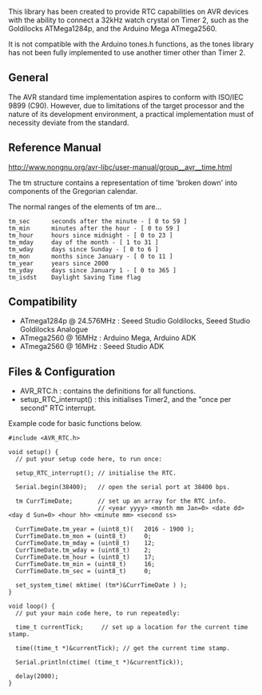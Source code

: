 This library has been created to provide RTC capabilities on AVR devices with the ability to connect a 32kHz watch crystal on Timer 2, such as the Goldilocks ATMega1284p, and the Arduino Mega ATmega2560.

It is not compatible with the Arduino tones.h functions, as the tones library has not been fully implemented to use another timer other than Timer 2.

## General

The AVR standard time implementation aspires to conform with ISO/IEC 9899 (C90). However, due to limitations of the target processor and the nature of its development environment, a practical implementation must of necessity deviate from the standard.

## Reference Manual

http://www.nongnu.org/avr-libc/user-manual/group__avr__time.html

The tm structure contains a representation of time 'broken down' into components of the Gregorian calendar.

The normal ranges of the elements of tm are...
```
tm_sec      seconds after the minute - [ 0 to 59 ]
tm_min      minutes after the hour - [ 0 to 59 ]
tm_hour     hours since midnight - [ 0 to 23 ]
tm_mday     day of the month - [ 1 to 31 ]
tm_wday     days since Sunday - [ 0 to 6 ]
tm_mon      months since January - [ 0 to 11 ]
tm_year     years since 2000
tm_yday     days since January 1 - [ 0 to 365 ]
tm_isdst    Daylight Saving Time flag
```

## Compatibility

  * ATmega1284p @ 24.576MHz : Seeed Studio Goldilocks, Seeed Studio Goldilocks Analogue
  * ATmega2560 @ 16MHz : Arduino Mega, Arduino ADK
  * ATmega2560 @ 16MHz : Seeed Studio ADK

## Files & Configuration

* AVR_RTC.h : contains the definitions for all functions.
* setup_RTC_interrupt() : this initialises Timer2, and the "once per second" RTC interrupt.

Example code for basic functions below.

```
#include <AVR_RTC.h>

void setup() {
  // put your setup code here, to run once:

  setup_RTC_interrupt(); // initialise the RTC.

  Serial.begin(38400);   // open the serial port at 38400 bps.

  tm CurrTimeDate;       // set up an array for the RTC info.
                         // <year yyyy> <month mm Jan=0> <date dd> <day d Sun=0> <hour hh> <minute mm> <second ss>

  CurrTimeDate.tm_year = (uint8_t)(   2016 - 1900 );
  CurrTimeDate.tm_mon = (uint8_t)     0;
  CurrTimeDate.tm_mday = (uint8_t)    12;
  CurrTimeDate.tm_wday = (uint8_t)    2;
  CurrTimeDate.tm_hour = (uint8_t)    17;
  CurrTimeDate.tm_min = (uint8_t)     16;
  CurrTimeDate.tm_sec = (uint8_t)     0;

  set_system_time( mktime( (tm*)&CurrTimeDate ) );
}

void loop() {
  // put your main code here, to run repeatedly:

  time_t currentTick;     // set up a location for the current time stamp.

  time((time_t *)&currentTick); // get the current time stamp.

  Serial.println(ctime( (time_t *)&currentTick));

  delay(2000);
}
```

